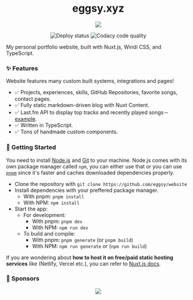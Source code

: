 <h1 align="center">eggsy.xyz</h1>

<p align="center">
  <img src="/demo.png" />
</p>

<p align="center">
  <img src="https://api.netlify.com/api/v1/badges/235c4935-39c2-4aef-9b79-f5b6c5686855/deploy-status" alt="Deploy status" />

  <img src="https://app.codacy.com/project/badge/Grade/ff917529015742d3a3c3eda2674162de" alt="Codacy code quality" />
</p>

My personal portfolio website, built with Nuxt.js, Windi CSS, and TypeScript.

### ✨ Features

Website features many custom built systems, integrations and pages!

- ✅ Projects, experiences, skills, GitHub Repositories, favorite songs, contact pages.
- ✅ Fully static markdown-driven blog with Nuxt Content.
- ✅ Last.fm API to display top tracks and recently played songs－[example](https://eggsy.xyz/me/songs).
- ✅ Written in TypeScript.
- ✅ Tons of handmade custom components.

### 🔧 Getting Started

You need to install [Node.js](https://nodejs.org/) and [Git](https://git-scm.com/downloads) to your machine. Node.js comes with its own package manager called `npm`, you can either use that or you can use [`pnpm`](https://pnpm.io/installation) since it's faster and caches downloaded dependencies properly.

- Clone the repository with `git clone https://github.com/eggsy/website`
- Install dependencies with your preffered package manager.
  - With pnpm: `pnpm install`
  - With NPM: `npm install`
- Start the app:
  - For development:
    - With pnpm: `pnpm dev`
    - With NPM: `npm run dev`
  - To build and compile:
    - With pnpm: `pnpm generate` (or `pnpm build`)
    - With NPM: `npm run generate` or (`npm run build`)

If you are wondering about **how to host it on free/paid static hosting services** like (Netlify, Vercel etc.), you can refer to [Nuxt.js docs](https://nuxt.com/deploy).

### 💖 Sponsors

<p align="center">
  <a href="https://github.com/sponsors/eggsy">
    <img src='https://cdn.jsdelivr.net/gh/eggsy/.github/sponsors.svg'/>
  </a>
</p>
